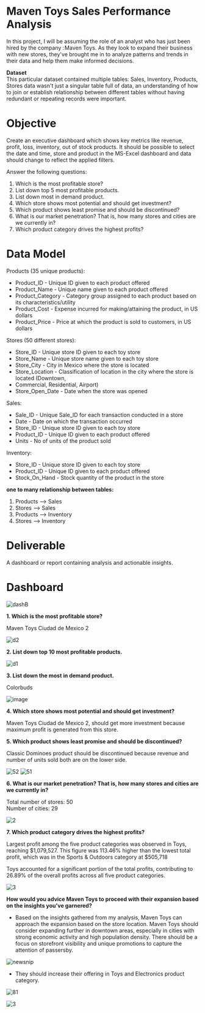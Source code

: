 # Maven Toys Sales Performance Analysis
In this project, I will be assuming the role of an analyst who has just been hired by the company : Maven Toys. As they look to expand their business with new stores, they've brought me in to analyze patterns and trends in their data and help them make informed decisions.

**Dataset**<br/>
This particular dataset contained multiple tables: Sales, Inventory, Products, Stores data wasn't just a singular table full of data, an understanding of how to join or establish relationship between different tables without having redundant or repeating records were important.

# Objective
Create an executive dashboard which shows key metrics like revenue, profit, loss, inventory, out of stock products. It should be possible to select the date and time, store and product in the MS-Excel dashboard and data should change to reflect the applied  filters.

Answer the following questions:
1. Which is the most profitable store?
2. List down top 5 most profitable products.
3. List down most in demand product.
4. Which store shows most potential and should get investment?
5. Which product shows least promise and should be discontinued?
6. What is our market penetration? That is, how many stores and cities are we currently in? 
7. Which product category drives the highest profits?

# Data Model
Products (35 unique products):
- Product_ID - Unique ID given to each product offered
- Product_Name - Unique name given to each product offered
- Product_Category - Category group assigned to each product based on its characteristics/utility
- Product_Cost - Expense incurred for making/attaining the product, in US dollars
- Product_Price - Price at which the product is sold to customers, in US dollars

Stores (50 different stores):
- Store_ID - Unique store ID given to each toy store
- Store_Name - Unique store name given to each toy store
- Store_City - City in Mexico where the store is located
- Store_Location - Classification of location in the city where the store is located (Downtown,
- Commercial, Residential, Airport)
- Store_Open_Date - Date when the store was opened

Sales:
- Sale_ID - Unique Sale_ID for each transaction conducted in a store
- Date - Date on which the transaction occurred
- Store_ID - Unique store ID given to each toy store
- Product_ID - Unique ID given to each product offered
- Units - No of units of the product sold

Inventory:
- Store_ID - Unique store ID given to each toy store
- Product_ID - Unique ID given to each product offered
- Stock_On_Hand - Stock quantity of the product in the store

**one to many relationship between tables:**
1. Products --> Sales
2. Stores --> Sales
3. Products --> Inventory
4. Stores --> Inventory

# Deliverable
A dashboard or report containing analysis and actionable insights.

# Dashboard 

![dashB](https://github.com/user-attachments/assets/29602d18-1ebb-46a7-8f8b-d328c7bc4b9f)

**1. Which is the most profitable store?** <br/>

Maven Toys Ciudad de Mexico 2

![d2](https://github.com/shas87/excelProject/assets/139848347/57b337b0-0ea2-4567-a41f-f2d75a52e640)

**2. List down top 10 most profitable products.**

![d1](https://github.com/shas87/excelProject/assets/139848347/c67857cd-564c-4df9-a9a9-2dfe700048ec)

**3. List down the most in demand product.** <br/>

Colorbuds

![image](https://github.com/shas87/excelProject/assets/139848347/6598ed26-8ba9-4e76-87dd-9fbcff683d22)

**4. Which store shows most potential and should get investment?** <br/>

Maven Toys Ciudad de Mexico 2, should get more investment because maximum profit is generated from this store.

**5. Which product shows least promise and should be discontinued?** <br/>

Classic Dominoes product should be discontinued because revenue and number of units sold both are on the lower side.

![52](https://github.com/shas87/excelProject/assets/139848347/e906aee2-df33-46f9-a3de-33ad172d874b)  ![51](https://github.com/shas87/excelProject/assets/139848347/5aa2f2f9-c529-4fd7-a981-657fea8c0e6f)

**6. What is our market penetration? That is, how many stores and cities are we currently in?** <br/>

Total number of stores: 50 <br/>
Number of cities: 29 <br/>

![2](https://github.com/user-attachments/assets/904b8aa4-cdf3-4ac9-84c3-2c10f277ccd6)

**7. Which product category drives the highest profits?** <br/>

Largest profit among the five product categories was observed in Toys, reaching $1,079,527. This figure was 113.46% higher than the lowest total profit, which was in the Sports & Outdoors category at $505,718<br/>

Toys accounted for a significant portion of the total profits, contributing to 26.89% of the overall profits across all five product categories.

![3](https://github.com/user-attachments/assets/1263b2d3-b9cf-4628-bb1d-c80730c05eb1)

**How would you advice Maven Toys to proceed with their expansion based on the insights you've garnered?** <br/>

- Based on the insights gathered from my analysis, Maven Toys can approach the expansion based on the store location. Maven Toys should consider expanding further in downtown areas, especially in cities with strong economic activity and high population density. There should be a focus on storefront visibility and unique promotions to capture the attention of passersby.

![newsnip](https://github.com/user-attachments/assets/84c68976-c682-4d00-82d0-4461ef778217)

- They should increase their offering in Toys and Electronics product category.

![81](https://github.com/user-attachments/assets/d8586f0b-4ab8-4c8e-b4c1-58091c8d2edb)

![3](https://github.com/user-attachments/assets/94f10e39-be96-470a-a7ea-718a752ee397)
   
